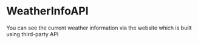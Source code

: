 # WeatherInfoAPI
You can see the current weather information via the website which is built using third-party API
